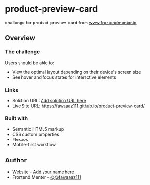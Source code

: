 # product-preview-card
challenge for product-preview-card from www.frontendmentor.io

## Overview

### The challenge

Users should be able to:

- View the optimal layout depending on their device's screen size
- See hover and focus states for interactive elements


### Links

- Solution URL: [Add solution URL here](https://your-solution-url.com)
- Live Site URL: https://fawaaaz111.github.io/product-preview-card/

### Built with

- Semantic HTML5 markup
- CSS custom properties
- Flexbox
- Mobile-first workflow


## Author

- Website - [Add your name here](https://www.your-site.com)
- Frontend Mentor - [@@fawaaaz111](https://www.frontendmentor.io/profile/fawaaaz111)

